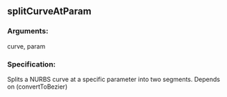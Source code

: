 ## splitCurveAtParam
### Arguments: 
curve, param
### Specification: 
Splits a NURBS curve at a specific parameter into two segments. Depends on (convertToBezier)
